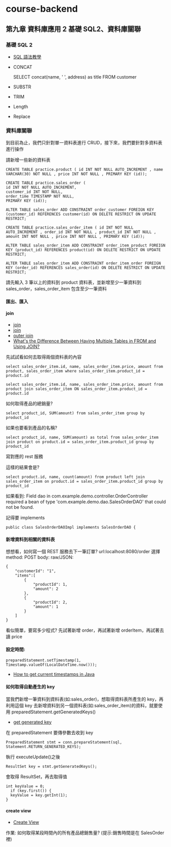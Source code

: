 # course-backend

## 第九章 資料庫應用 2 基礎 SQL2、資料庫關聯

### 基礎 SQL 2

- [SQL 語法教學](https://www.1keydata.com/tw/sql/sql.html)
- CONCAT

  SELECT concat(name, ' ', address) as title FROM customer

- SUBSTR
- TRIM
- Length
- Replace

### 資料庫關聯

到目前為止，我們只針對單一資料表進行 CRUD，接下來，我們要針對多資料表進行操作

請新增一些新的資料表

    CREATE TABLE practice.product ( id INT NOT NULL AUTO_INCREMENT , name VARCHAR(30) NOT NULL , price INT NOT NULL , PRIMARY KEY (id));

    CREATE TABLE practice.sales_order (
    id INT NOT NULL AUTO_INCREMENT,
    customer_id INT NOT NULL,
    order_time TIMESTAMP NOT NULL,
    PRIMARY KEY (id));

    ALTER TABLE sales_order ADD CONSTRAINT order_customer FOREIGN KEY (customer_id) REFERENCES customer(id) ON DELETE RESTRICT ON UPDATE RESTRICT;

    CREATE TABLE practice.sales_order_item ( id INT NOT NULL AUTO_INCREMENT , order_id INT NOT NULL , product_id INT NOT NULL , amount INT NOT NULL , price INT NOT NULL , PRIMARY KEY (id));

    ALTER TABLE sales_order_item ADD CONSTRAINT order_item_product FOREIGN KEY (product_id) REFERENCES product(id) ON DELETE RESTRICT ON UPDATE RESTRICT;

    ALTER TABLE sales_order_item ADD CONSTRAINT order_item_order FOREIGN KEY (order_id) REFERENCES sales_order(id) ON DELETE RESTRICT ON UPDATE RESTRICT;

請先輸入 3 筆以上的資料到 product 資料表，並新增至少一筆資料到 sales_order，sales_order_item 包含至少一筆資料

#### 匯出、匯入

#### join

- [join](https://www.w3schools.com/sql/sql_join.asp)
- [join](https://www.1keydata.com/tw/sql/sqljoins.html)
- [outer join](https://www.1keydata.com/tw/sql/sqlouterjoin.html)
- [What's the Difference Between Having Multiple Tables in FROM and Using JOIN?](https://learnsql.com/blog/joins-vs-multiple-tables-in-from/)

先試試看如何去取得兩個資料表的內容

    select sales_order_item.id, name, sales_order_item.price, amount from product, sales_order_item where sales_order_item.product_id = product.id

    select sales_order_item.id, name, sales_order_item.price, amount from product join sales_order_item ON sales_order_item.product_id = product.id

如何取得產品的總銷量?

    select product_id, SUM(amount) from sales_order_item group by product_id

如果也要看到產品的名稱?

    select product_id, name, SUM(amount) as total from sales_order_item join product on product.id = sales_order_item.product_id group by product_id

寫對應的 rest 服務

這樣的結果會是?

    select product.id, name, count(amount) from product left join sales_order_item on product.id = sales_order_item.product_id group by product_id

如果看到:
Field dao in com.example.demo.controller.OrderController required a bean of type 'com.example.demo.dao.SalesOrderDAO' that could not be found.

記得要 implements

    public class SalesOrderDAOImpl implements SalesOrderDAO {

#### 新增資料到相關的資料表

想想看，如何寫一個 REST 服務去下一筆訂單?
url:localhost:8080/order
選擇 method: POST
body: raw/JSON:

    {
        "customerId": "1",
        "items":[
            {
                "productId": 1,
                "amount": 2
            },
            {
                "productId": 2,
                "amount": 1
            }
        ]
    }

看似簡單，要寫多少程式?
先試著新增 order，再試著新增 orderItem，再試著去讀 price

#### 設定時間:

    preparedStatement.setTimestamp(1, Timestamp.valueOf(LocalDateTime.now()));

- [How to get current timestamps in Java](https://mkyong.com/java/how-to-get-current-timestamps-in-java/)

#### 如何取得自動產生的 key

當我們新增一筆資料到資料表(如:sales_order)，想取得資料表所產生的 key，再利用這個 key 去新增資料到另一個資料表(如:sales_order_item)的資料，就要使用 preparedStatement.getGeneratedKeys()

- [get generated key](https://www.javaguides.net/2019/07/how-to-retrieve-auto-generated-keys-in-jdbc.html)

在 preparedStatement 要傳參數去收到 key

    PreparedStatement stmt = conn.prepareStatement(sql, Statement.RETURN_GENERATED_KEYS);

執行 executeUpdate()之後

    ResultSet key = stmt.getGeneratedKeys();

會取得 ResultSet，再去取得值

    int keyValue = 0;
      if (key.first()) {
      keyValue = key.getInt(1);
    }

#### create view

- [Create View](https://www.1keydata.com/tw/sql/sql-create-view.html)

作業: 如何取得某段時間內的所有產品總銷售量? (提示:銷售時間是在 SalesOrder 裡)
